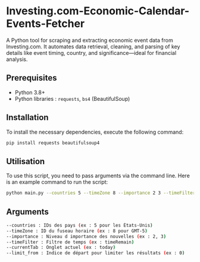# Investing.com-Economic-Calendar-Events-Fetcher
A Python tool for scraping and extracting economic event data from Investing.com. It automates data retrieval, cleaning, and parsing of key details like event timing, country, and significance—ideal for financial analysis.

## Prerequisites
- Python 3.8+
- Python libraries : `requests`, `bs4` (BeautifulSoup)


## Installation
To install the necessary dependencies, execute the following command:
```bash
pip install requests beautifulsoup4
```

## Utilisation
To use this script, you need to pass arguments via the command line. Here is an example command to run the script:
```bash 
python main.py --countries 5 --timeZone 8 --importance 2 3 --timeFilter timeRemain --currentTab today --limit_from 0
```


## Arguments
```bash
--countries : IDs des pays (ex : 5 pour les États-Unis)
--timeZone : ID du fuseau horaire (ex : 8 pour GMT-5)
--importance : Niveau d importance des nouvelles (ex : 2, 3)
--timeFilter : Filtre de temps (ex : timeRemain)
--currentTab : Onglet actuel (ex : today)
--limit_from : Indice de départ pour limiter les résultats (ex : 0)
